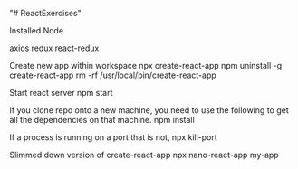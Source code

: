 "# ReactExercises" 

Installed 
Node

axios
redux
react-redux



Create new app within workspace
npx create-react-app <name of project>
npm uninstall -g create-react-app
rm -rf /usr/local/bin/create-react-app

Start react server
npm start


If you clone repo onto a new machine, you need to use the following to get all the dependencies on that machine.
npm install


If a process is running on a port that is not,
npx kill-port <port number>


Slimmed down version of create-react-app
npx nano-react-app my-app
